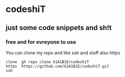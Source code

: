 # codeshiT
## just some code snippets and sh!t
### free and for evreyone to use

You can clone my repo and like ssh and stuff also https

  ```
clone  gh repo clone G1A1B1E/codeshiT
https  https://github.com/G1A1B1E/codeshiT.git
ssh    
  ```
